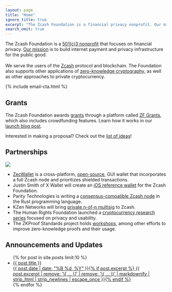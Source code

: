 ```yaml
---
layout: page
title: "Home"
ignore_title: true
excerpt: "The Zcash Foundation is a financial privacy nonprofit. Our mission is to build and support the technology infrastructure that will enable people to control their own financial data."
search_omit: true
---
```


<p class="site-description" itemprop="description">The Zcash Foundation is a <a href="/about/incorporation-docs" target="_blank">501(c)3 nonprofit</a> that focuses on financial privacy. <a href="/about/#mission" target="_blank">Our mission</a> is to build internet payment and privacy infrastructure for the public good.
<br /><br />
We serve the users of the <a href="/resources/Zcash%20onepager%20color.pdf" target="_blank">Zcash</a> protocol and blockchain. The Foundation also supports other applications of <a href="https://zkp.science/" target="_blank">zero-knowledge cryptography</a>, as well as other approaches to private cryptocurrency.</p>

{% include email-cta.html %}

<h2 class="center">Grants</h2>

<p>The Zcash Foundation awards <a href="https://www.zfnd.org/tags/#grants" target="_blank">grants</a> through a platform called <a href="https://grants.zfnd.org/" target="_blank">ZF Grants</a>, which also includes crowdfunding features. Learn how it works in our <a href="https://www.zfnd.org/blog/zf-grants-open-beta/">launch blog post</a>.</p>

<p>Interested in making a proposal? Check out the <a href="https://www.zfnd.org/grants/">list of ideas</a>!</p>

<h2 class="center">Partnerships</h2>

<img src="https://www.zfnd.org/images/zecwallet-logo.png">
<div>
<ul>
  <li><a href="https://docs.zecwallet.co/">ZecWallet</a> is a cross-platform, <a href="https://github.com/ZcashFoundation/zecwallet/">open-source</a>, GUI wallet that incorporates a full Zcash node and prioritizes shielded transactions.</li>
  <li>Justin Smith of X Wallet will create an <a href="https://www.zfnd.org/blog/wallet-agreements/">iOS reference wallet</a> for the Zcash Foundation.</li>
  <li>Parity Technologies is writing a <a href="https://www.zfnd.org/blog/parity-partnership/">consensus-compatible Zcash node</a> in the Rust programming language.</li>
  <li>KZen Networks will bring <a href="https://www.zfnd.org/blog/kzen-multisig/">private n-of-n multisig</a> to Zcash.</li>
  <li>The Human Rights Foundation launched a <a href="https://www.zfnd.org/blog/human-rights-foundation-privacy-research/">cryptocurrency research series</a> focused on privacy and usability.</li>
  <li>The ZKProof Standards project holds <a href="https://www.zfnd.org/blog/zkproof-standards-workshop/">workshops</a>, among other efforts to improve zero-knowledge proofs and their usage.</li>
</ul></div>

<h2 class="center">Announcements and Updates</h2>
<ul class="post-list">
{% for post in site.posts limit:10 %}
  <li><article><a href="{{ site.url }}{{ post.url }}"><div class="post-entry-title">{{ post.title }}</div> <span class="entry-date"><time datetime="{{ post.date | date_to_xmlschema }}">{{ post.date | date: "%B %d, %Y" }}</time></span>{% if post.excerpt %} <span class="excerpt">{{ post.excerpt | remove: '\[ ... \]' | remove: '\( ... \)' | markdownify | strip_html | strip_newlines | escape_once }}</span>{% endif %}</a></article></li>
{% endfor %}
</ul>
